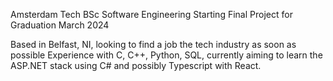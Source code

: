 Amsterdam Tech BSc Software Engineering
Starting Final Project for Graduation March 2024

Based in Belfast, NI, looking to find a job the tech industry as soon as possible
Experience with C, C++, Python, SQL, currently aiming to learn the ASP.NET stack using C# and possibly Typescript with React. 
